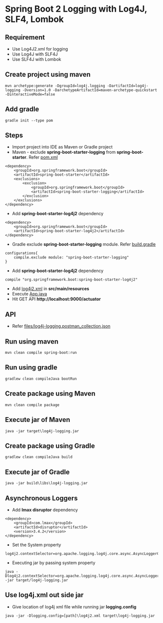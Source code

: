# Spring Boot 2 Logging with Log4J, SLF4, Lombok

## Requirement
* Use Log4J2.xml for logging
* Use Log4J with SLF4J
* Use SLF4J with Lombok

## Create project using maven
```
mvn archetype:generate -DgroupId=log4j.logging -DartifactId=log4j-logging -Dversion=1.0 -DarchetypeArtifactId=maven-archetype-quickstart -DinteractiveMode=false
```

## Add gradle
```
gradle init --type pom
```

## Steps
* Import project into IDE as Maven or Gradle project
* Maven - exclude **spring-boot-starter-logging** from **spring-boot-starter**. Refer [pom.xml](pom.xml)
```
<dependency>
	<groupId>org.springframework.boot</groupId>
	<artifactId>spring-boot-starter</artifactId>
	<exclusions>
		<exclusion>
			<groupId>org.springframework.boot</groupId>
			<artifactId>spring-boot-starter-logging</artifactId>
		</exclusion>
	</exclusions>
</dependency>
```
* Add **spring-boot-starter-log4j2** dependency
```
<dependency>
	<groupId>org.springframework.boot</groupId>
	<artifactId>spring-boot-starter-log4j2</artifactId>
</dependency>
```
* Gradle exclude **spring-boot-starter-logging** module. Refer [build.gradle](build.gradle)
```
configurations{
	compile.exclude module: "spring-boot-starter-logging"
}
```
* Add **spring-boot-starter-log4j2** dependency
```
compile "org.springframework.boot:spring-boot-starter-log4j2"
```
* Add [log4j2.xml](src/main/resources/log4j2.xml) in **src/main/resources**
* Execute [App.java](src/main/java/log4j/logging/App.java)
* Hit GET API **http://localhost:9000/actuator**

## API
* Refer [files/log4j-logging.postman_collection.json](files/log4j-logging.postman_collection.json)

## Run using maven
```
mvn clean compile spring-boot:run
```

## Run using gradle
```
gradlew clean compileJava bootRun
```

## Create package using Maven
```
mvn clean compile package
```

## Execute jar of Maven
```
java -jar target\log4j-logging.jar
```

## Create package using Gradle
```
gradlew clean compileJava build
```

## Execute jar of Gradle
```
java -jar build\libs\log4j-logging.jar
```

## Asynchronous Loggers
* Add **lmax disruptor** dependency
```
<dependency>
	<groupId>com.lmax</groupId>
	<artifactId>disruptor</artifactId>
	<version>3.4.2</version>
</dependency>
```
* Set the System property
```
log4j2.contextSelector=org.apache.logging.log4j.core.async.AsyncLoggerContextSelector
```
* Executing jar by passing system property
```
java -Dlog4j2.contextSelector=org.apache.logging.log4j.core.async.AsyncLoggerContextSelector -jar target/log4j-logging.jar
```

## Use log4j.xml out side jar
* Give location of log4j xml file while running jar **logging.config**
```
java -jar -Dlogging.config=[path]\log4j2.xml target\log4j-logging.jar
```